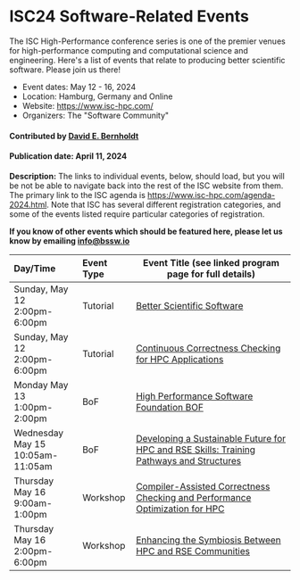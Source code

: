 # ISC24 Software-Related Events

The ISC High-Performance conference series is one of the premier venues for high-performance computing and computational science and engineering.  Here's a list of events that relate to producing better scientific software.  Please join us there!

- Event dates: May 12 - 16, 2024
- Location: Hamburg, Germany and Online
- Website: https://www.isc-hpc.com/
- Organizers: The "Software Community"

#### Contributed by [David E. Bernholdt](https://github.com/bernhold)

#### Publication date: April 11, 2024

**Description:** The links to individual events, below, should load, but you will be not be able to navigate back into the rest of the ISC website from them. The primary link to the ISC agenda is <https://www.isc-hpc.com/agenda-2024.html>. Note that ISC has several different registration categories, and some of the events listed require particular categories of registration.

**If you know of other events which should be featured here, please let us know by emailing info@bssw.io**

Day/Time | Event Type | Event Title (see linked program page for full details)
:---     |    :------ |--------------------------------------------------------
Sunday, May 12<br>2:00pm-6:00pm | Tutorial | [Better Scientific Software](https://app.swapcard.com/widget/event/isc-high-performance-2024/planning/UGxhbm5pbmdfMTgyNTYzNw==)
Sunday, May 12<br>2:00pm-6:00pm | Tutorial | [Continuous Correctness Checking for HPC Applications](https://app.swapcard.com/widget/event/isc-high-performance-2024/planning/UGxhbm5pbmdfMTgyNTYyMQ==)
Monday May 13<br>1:00pm-2:00pm | BoF | [High Performance Software Foundation BOF](https://app.swapcard.com/widget/event/isc-high-performance-2024/planning/UGxhbm5pbmdfMTgyNjc4NA==)
Wednesday May 15<br>10:05am-11:05am | BoF | [Developing a Sustainable Future for HPC and RSE Skills: Training Pathways and Structures](https://app.swapcard.com/widget/event/isc-high-performance-2024/planning/UGxhbm5pbmdfMTgyNjc4OA==)
Thursday May 16<br>9:00am-1:00pm | Workshop | [Compiler-Assisted Correctness Checking and Performance Optimization for HPC](https://app.swapcard.com/widget/event/isc-high-performance-2024/planning/UGxhbm5pbmdfMTgyMzc0Nw==)
Thursday May 16<br>2:00pm-6:00pm | Workshop | [Enhancing the Symbiosis Between HPC and RSE Communities](https://app.swapcard.com/widget/event/isc-high-performance-2024/planning/UGxhbm5pbmdfMTgyMzczOA==)

<!---
Publish: yes
Topics: conferences and workshops
--->
